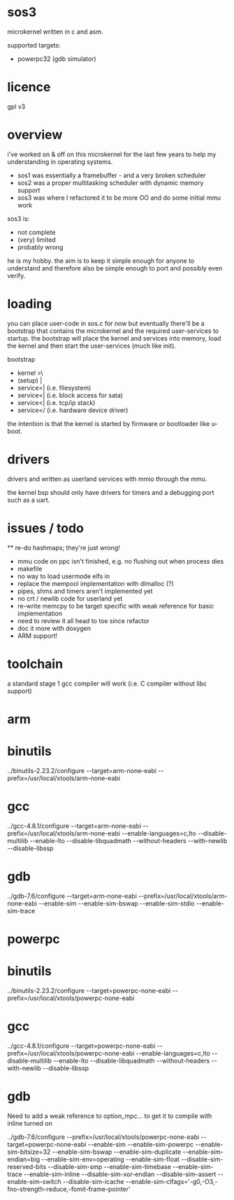 sos3
====

microkernel written in c and asm.

supported targets:
- powerpc32 (gdb simulator)

licence
=======

gpl v3

overview
========

i've worked on & off on this microkernel for the last few years to help my understanding in operating systems.

* sos1 was essentially a framebuffer - and a very broken scheduler
* sos2 was a proper multitasking scheduler with dynamic memory support
* sos3 was where I refactored it to be more OO and do some initial mmu work 

sos3 is:
* not complete
* (very) limited
* probably wrong

he is my hobby. the aim is to keep it simple enough for anyone to understand and therefore also
be simple enough to port and possibly even verify.

loading
=======

you can place user-code in sos.c for now but eventually there'll be a bootstrap that contains
the microkernel and the required user-services to startup. the bootstrap will place the kernel
and services into memory, load the kernel and then start the user-services (much like init).

 bootstrap
  - kernel >\
  - (setup) |
  - service<| (i.e. filesystem)
  - service<| (i.e. block access for sata)
  - service<| (i.e. tcp/ip stack)
  - service</ (i.e. hardware device driver)
  
the intention is that the kernel is started by firmware or bootloader like u-boot.

drivers
=======

drivers and written as userland services with mmio through the mmu.

the kernel bsp should only have drivers for timers and a debugging port such as a uart.

issues / todo
=============

** re-do hashmaps; they're just wrong!
* mmu code on ppc isn't finished, e.g. no flushing out when process dies
* makefile
* no way to load usermode elfs in
* replace the mempool implementation with dlmalloc (?)
* pipes, shms and timers aren't implemented yet
* no crt / newlib code for userland yet
* re-write memcpy to be target specific with weak reference for basic implementation
* need to review it all head to toe since refactor
* doc it more with doxygen
* ARM support!

toolchain
=========

a standard stage 1 gcc compiler will work (i.e. C compiler without libc support)

 arm
 ===
 
  binutils
  ========
  
  ../binutils-2.23.2/configure --target=arm-none-eabi --prefix=/usr/local/xtools/arm-none-eabi
  
  gcc
  ===
  
  ../gcc-4.8.1/configure --target=arm-none-eabi --prefix=/usr/local/xtools/arm-none-eabi --enable-languages=c,lto --disable-multilib --enable-lto --disable-libquadmath --without-headers --with-newlib --disable-libssp
  
  gdb
  ===
  
  ../gdb-7.6/configure --target=arm-none-eabi --prefix=/usr/local/xtools/arm-none-eabi --enable-sim --enable-sim-bswap --enable-sim-stdio --enable-sim-trace

 powerpc
 =======

  binutils
  ========

  ../binutils-2.23.2/configure --target=powerpc-none-eabi --prefix=/usr/local/xtools/powerpc-none-eabi
 
  gcc
  ===

  ../gcc-4.8.1/configure --target=powerpc-none-eabi --prefix=/usr/local/xtools/powerpc-none-eabi --enable-languages=c,lto --disable-multilib --enable-lto --disable-libquadmath --without-headers --with-newlib --disable-libssp

  gdb
  ===

  Need to add a weak reference to option_mpc... to get it to compile with inline turned on
  
  ../gdb-7.6/configure --prefix=/usr/local/xtools/powerpc-none-eabi --target=powerpc-none-eabi --enable-sim --enable-sim-powerpc --enable-sim-bitsize=32 --enable-sim-bswap --enable-sim-duplicate --enable-sim-endian=big --enable-sim-env=operating --enable-sim-float --disable-sim-reserved-bits --disable-sim-smp --enable-sim-timebase --enable-sim-trace --enable-sim-inline --disable-sim-xor-endian --disable-sim-assert --enable-sim-switch --disable-sim-icache --enable-sim-clfags='-g0,-O3,-fno-strength-reduce,-fomit-frame-pointer'

